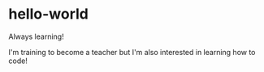 # hello-world
Always learning!

I'm training to become a teacher but I'm also interested in learning how to code!
